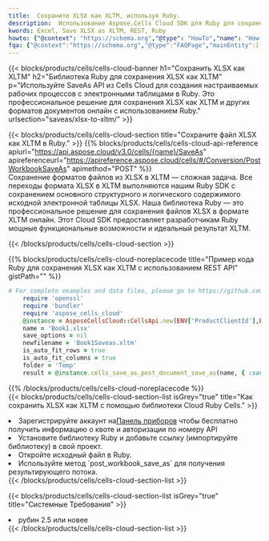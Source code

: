 ```yaml
---
title:  Сохраните XLSX как XLTM, используя Ruby.
description:  Использование Aspose.Cells Cloud SDK для Ruby для сохранения файла формата XLSX как файла формата XLTM.
kwords: Excel, Save XLSX as XLTM, REST, Ruby
howto: {"@context": "https://schema.org","@type": "HowTo","name": "How to save XLSX as XLTM using the Cells Cloud Ruby library.","description": "How to save XLSX as XLTM using the Cells Cloud Ruby library.","image": {"@type": "ImageObject"},"url": "/ruby/saveas/xlsx-to-xltm/","step": [{ "@type": "HowToStep","name": "How to save XLSX as XLTM using the Cells Cloud Ruby library. step 1", "image": {"@type": "ImageObject",},"url": "/ruby/saveas/xlsx-to-xltm/","text": "Register an account at <a href='https://dashboard.aspose.cloud/'>Dashboard</a> to get free API quota & authorization details",},{ "@type": "HowToStep","name": "How to save XLSX as XLTM using the Cells Cloud Ruby library. step 1", "image": {"@type": "ImageObject",},"url": "/ruby/saveas/xlsx-to-xltm/","text": "Install Ruby library and add the reference (import the library) to your project.",},{ "@type": "HowToStep","name": "How to save XLSX as XLTM using the Cells Cloud Ruby library. step 1", "image": {"@type": "ImageObject",},"url": "/ruby/saveas/xlsx-to-xltm/","text": "Open the source file in Ruby.",},{ "@type": "HowToStep","name": "How to save XLSX as XLTM using the Cells Cloud Ruby library. step 1", "image": {"@type": "ImageObject",},"url": "/ruby/saveas/xlsx-to-xltm/","text": "Use the `post_workbook_save_as` method to retrieve the resulting stream.",}, ],"supply": {"@type": "HowToSupply","name": "document"},"tool": [{"@type": "HowToTool","name": "RubyMine, Visual Studio Code, Aptana Studio, NetBeans"},{"@type": "HowToTool","name": "Aspose Cells"}],"totalTime": "PT6M"}
fqa: {"@context":"https://schema.org","@type":"FAQPage","mainEntity":[{"@type":"Question","name":"Why save file as other formats file in C# using REST API?","acceptedAnswer":{"@type":"Answer","text":"Documents are encoded in many ways, and some files may be incompatible with the software you use. To open and read such files, just save them as appropriate file formats.<br/><ol><li>Install .NET SDK and add the reference (import the library) to your project.</li><li>Open the source file in C# using REST API.</li><li>Call the PostWorkbookSaveAsRequest() method, passing an output filename with required extension.</li><li>Get the result of save as a separate file.</li></ol>"}},{"@type":"Question","name":"What file formats can I save as with your C# library?","acceptedAnswer":{"@type":"Answer","text":"We support a variety of file formats for conversion using .NET library, including XLSX, Excel, xls , PDF, CSV, HTML, Markdown, XML, PNG, JPG, TIFF, Json, TXT and many more."}},{"@type":"Question","name":"What is the maximum allowed file size for conversion using this .NET library?","acceptedAnswer":{"@type":"Answer","text":"There are no file size limits for format conversions using .NET library."}}]}
---
```

{{< blocks/products/cells/cells-cloud-banner h1="Сохранить XLSX как XLTM" h2="Библиотека Ruby для сохранения XLSX как XLTM" p="Используйте SaveAs API из Cells Cloud для создания настраиваемых рабочих процессов с электронными таблицами в Ruby. Это профессиональное решение для сохранения XLSX как XLTM и других форматов документов онлайн с использованием Ruby." urlsection="saveas/xlsx-to-xltm/" >}}

{{< blocks/products/cells/cells-cloud-section title="Сохраните файл XLSX как XLTM в Ruby." >}}
{{% blocks/products/cells/cells-cloud-api-reference apiurl="https://api.aspose.cloud/v3.0/cells/{name}/SaveAs" apireferenceurl="https://apireference.aspose.cloud/cells/#/Conversion/PostWorkbookSaveAs" apimethod="POST" %}}
<br/>
Сохранение форматов файлов из XLSX в XLTM — сложная задача. Все переходы формата XLSX в XLTM выполняются нашим Ruby SDK с сохранением основного структурного и логического содержимого исходной электронной таблицы XLSX. Наша библиотека Ruby — это профессиональное решение для сохранения файлов XLSX в формате XLTM онлайн. Этот Cloud SDK предоставляет разработчикам Ruby мощные функциональные возможности и идеальный результат XLTM.

{{< /blocks/products/cells/cells-cloud-section >}}

{{% blocks/products/cells/cells-cloud-noreplacecode title="Пример кода Ruby для сохранения XLSX как XLTM с использованием REST API" gistPath="" %}}
  
```ruby
# For complete examples and data files, please go to https://github.com/aspose-cells-cloud/aspose-cells-cloud-ruby/
    require 'openssl'
    require 'bundler'
    require 'aspose_cells_cloud'
    @instance = AsposeCellsCloud::CellsApi.new(ENV['ProductClientId'],ENV['ProductClientSecret'])
    name = 'Book1.xlsx'
    save_options = nil
    newfilename = 'Book1Saveas.xltm'
    is_auto_fit_rows = true
    is_auto_fit_columns = true
    folder = 'Temp'
    result = @instance.cells_save_as_post_document_save_as(name, { :save_options=>save_options, :newfilename=>(folder+"/"+newfilename), :is_auto_fit_rows=>is_auto_fit_rows, :is_auto_fit_columns=>is_auto_fit_columns, :folder=>folder})
```
  
{{% /blocks/products/cells/cells-cloud-noreplacecode %}}
<br/>
{{< blocks/products/cells/cells-cloud-section-list isGrey="true" title="Как сохранить XLSX как XLTM с помощью библиотеки Cloud Ruby Cells." >}}
<li> Зарегистрируйте аккаунт на<a href="https://dashboard.aspose.cloud/">Панель приборов</a> чтобы бесплатно получить информацию о квоте и авторизации по номеру API</li>
<li>Установите библиотеку Ruby и добавьте ссылку (импортируйте библиотеку) в свой проект.</li>
<li>Откройте исходный файл в Ruby.</li>
<li>Используйте метод `post_workbook_save_as` для получения результирующего потока.</li>
{{< /blocks/products/cells/cells-cloud-section-list >}}

{{< blocks/products/cells/cells-cloud-section-list isGrey="true" title="Системные Требования" >}}
<li>рубин 2.5 или новее</li>
{{< /blocks/products/cells/cells-cloud-section-list >}}
